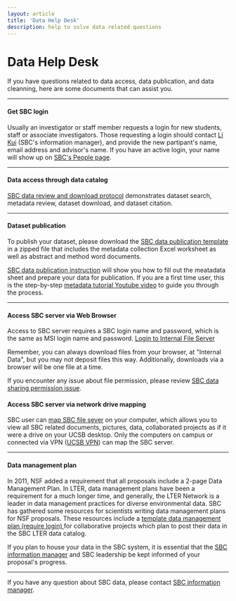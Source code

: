 ```yaml
---
layout: article
title: 'Data Help Desk'
description: help to solve data related questions
---
```


<div id="main-container">
<div class="container-fluid">

<h1> Data Help Desk </h1>

<p> If you have questions related to data access, data publication, and data cleanning, here are some documents that can assist you.  </p>

<hr/>
<h4>Get SBC login</h4>

<p>Usually an investigator or staff member requests a login for new students, staff or associate investigators. 
  Those requesting a login should contact <a href="/about/people/lkui/">Li Kui</a> (SBC's information manager), 
  and provide the new partipant's name, email address and advisor's name. If you have an active login, 
  your name will show up on <a href="/about/people/"> SBC's People page</a>. </p>

<hr/>
<h4>Data access through data catalog</h4>

<p><a href="{{site.baseurl}}/external/Documents/data_help/SBCLTER_DataDownloadProtocol_WithWebsite.pdf">SBC data review and download protocol</a> demonstrates dataset search, metadata review, dataset download, and dataset citation.
    </p>

 <hr/>
<h4>Dataset publication</h4>

<p>To publish your dataset, please download the <a href="{{site.baseurl}}/external/Documents/data_help/Metadata_collection.zip">SBC data publication template</a> in a zipped file that includes the metadata collection 
    Excel worksheet as well as abstract and method word documents.  </p>
    
  
<p> <a href="{{site.baseurl}}/external/Documents/data_help/Instruction_on_filling_out_metadata.pdf">SBC data publication instruction</a> will show you how to fill out the meatadata sheet and prepare your data for publication. If you are a first time user, this is the step-by-step <a href="https://www.youtube.com/watch?v=0n7TteZFbpc">metadata tutorial Youtube video</a> to guide you through the process. 
     </p>

 <hr/>
 <h4>Access SBC server via Web Browser</h4>
<p>Access to SBC server requires a SBC login name and password, which is the same as MSI login name and password. <a href="https://sbc.lternet.edu/internal">Login to Internal File Server</a></p> 
<p>Remember, you can always download files from your browser, at "Internal Data", but you may not deposit files this way. Additionally, downloads via a browser will be one file at a time.</p> 
<p>If you encounter any issue about file permission, please review <a href="{{site.baseurl}}/external/Documents/data_help/potential_data_sharing_issue.pdf">SBC data sharing permission issue</a>.</p> 


<h4>Access SBC server via network drive mapping</h4>
<p>SBC user can <a href="{{site.baseurl}}/external/Documents/data_help/SBC_map_network_drive.pdf">map SBC file sever</a> on your computer, 
which allows you to view all SBC related documents, pictures, data, collaborated projects as 
if it were a drive on your UCSB desktop. Only the computers on campus or connected via VPN 
(<a href="https://www.it.ucsb.edu/get-connected-vpn">UCSB VPN</a>) can map the SBC server. 
    </p> 

 <hr/>
 <h4>Data management plan</h4>
<p>In 2011, NSF added a requirement that all proposals include a 2-page Data Management Plan. In LTER, data management plans have been a requirement for a much longer time, and generally, 
the LTER Network is a leader in data management practices for diverse environmental data. SBC has gathered some resources for scientists writing data management plans for NSF proposals. 
These resources include a <a href="{{site.baseurl}}/internal/information_management/NSF_data_mgt_plans/00_NSF_data_management_plan_template_DRAFT.rtf">
 template data management plan (require login) </a> for collaborative projects which plan to post their data in the SBC LTER data catalog.
  
<p>If you plan to house your data in the SBC system, it is essential that the <a href="mailto:lkui@ucsb.edu">SBC information manager</a> and SBC leadership be kept informed of your proposal's progress. </p> 

<hr/>
<p>If you have any question about SBC data, please contact <a href="mailto:lkui@ucsb.edu">SBC information manager</a>. </p> 


